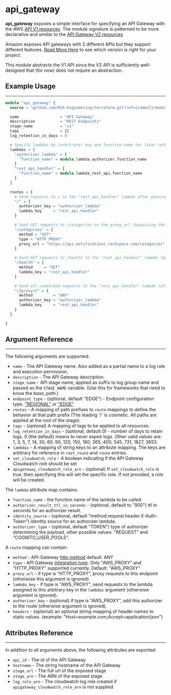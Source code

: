 # api_gateway

**api_gateway** exposes a simple interface for specifying an API Gateway with the AWS [API V1 resources](https://registry.terraform.io/providers/hashicorp/aws/latest/docs/resources/api_gateway_rest_api). The module signature is patterned to be more declarative and similar to the [API Gateway V2 resources](https://registry.terraform.io/providers/hashicorp/aws/latest/docs/resources/apigatewayv2_api)

Amazon exposes API gateways with 2 different APIs but they support different features. [Read More Here](https://www.tinystacks.com/blog-post/api-gateway-rest-vs-http-api-what-are-the-differences/) to see which version is right for your project.

This module abstracts the V1 API since the V2 API is sufficiently well-designed that (for now) does not require an abstraction.


## Example Usage

---

```terraform
module "api_gateway" {
  source = "github.com/RSS-Engineering/terraform.git?ref={commit}/modules/api_gateway"

  name                  = "API Gateway"
  description           = "REST Endpoints"
  stage_name            = "v1"
  tags                  = {}
  log_retention_in_days = 0

  # Specify lambdas by (arbitrary) key and function-name for later reference via a route.
  lambdas = {
    "authorizer_lambda" = {
      "function_name" = module.lambda_authorizer.function_name
    }
    "rest_api_handler" = {
      "function_name" = module.lambda_rest_api.function_name
    }
  }

  routes = {
    # Send requests to / to the "rest_api_handler" lambda after passing through the authorizer
    "/" = {
      authorizer_key = "authorizer_lambda"
      lambda_key     = "rest_api_handler"
    }

    # Send GET requests to /categories to the proxy_url (bypassing the authorizer)
    "/categories" = {
      method = "GET"
      type = "HTTP_PROXY"
      proxy_url = "https://api.notifications.rackspace.com/categories"
    }

    # Send GET requests to /health to the "rest_api_handler" lambda (bypassing the authorizer)
    "/health" = {
      method     = "GET"
      lambda_key = "rest_api_handler"
    }

    # Send all unmatched requests to the "rest_api_handler" lambda (after passing through the authorizer)
    "/{proxy+}" = {
      method         = "ANY"
      authorizer_key = "authorizer_lambda"
      lambda_key     = "rest_api_handler"
    }
  }

}

```

## Argument Reference

---

The following arguments are supported:

* `name` - The API Gateway name. Also added as a partial name to a log role and execution permission.
* `description` - The API Gateway description.
* `stage_name` - API stage name, applied as suffix to log group name and passed as the `STAGE_NAME` variable. (Use this for frameworks that need to know the _base_path_.)
* `endpoint_type` - (optional, default "EDGE") - Endpoint configuration type. ["REGIONAL"](https://docs.aws.amazon.com/apigateway/latest/developerguide/create-regional-api.html) or ["EDGE"](https://docs.aws.amazon.com/apigateway/latest/developerguide/create-api-resources-methods.html)
* `routes` - A mapping of path prefixes to `route` mappings to define the behavior at that path prefix (The leading '/' is cosmetic. All paths are applied at the root of the stage).
* `tags` - (optional) A mapping of tags to be applied to all resources.
* `log_retention_in_days` - (optional, default 0) - number of days to retain logs. 0 (the default) means to never expire logs. Other valid values are: 1, 3, 5, 7, 14, 30, 60, 90, 120, 150, 180, 365, 400, 545, 731, 1827, 3653.
* `lambdas` - A mapping of string keys to an attribute mapping. The keys are arbitrary for reference in `root_route` and `route` entries.
* `set_cloudwatch_role` - A boolean indicating if the API Gateway Cloudwatch role should be set
* `apigateway_cloudwatch_role_arn` - (optional) If `set_cloudwatch_role` is true, then specifying this will set the specific role. If not provided, a role will be created.

The `lambda` attribute map contains:

* `function_name` - the function name of the lambda to be called
* `authorizer_result_ttl_in_seconds` - (optional, default to "900") ttl in seconds for an authorizer result.
* `identity_source` - (optional, default "method.request.header.X-Auth-Token") identity source for an authorizer lambda.
* `authorizer_type` - (optional, default "TOKEN") type of authorizer determining the payload, other possible values: "REQUEST" and "COGNITO_USER_POOLS".

A `route` mapping can contain:

* `method` - API-Gateway [http method](https://registry.terraform.io/providers/hashicorp/aws/latest/docs/resources/api_gateway_method#http_method) default: ANY
* `type` - API Gateway [integration type](https://registry.terraform.io/providers/hashicorp/aws/latest/docs/resources/api_gateway_integration#type). Only "AWS_PROXY" and "HTTP_PROXY" supported currently. Default: "AWS_PROXY"
* `proxy_url` - if type is "HTTP_PROXY", proxy requests to this endpoint (otherwise this argument is ignored)
* `lambda_key` - if type is "AWS_PROXY", send requests to the lambda assigned to this arbitrary key in the `lambdas` argument (otherwise argument is ignored).
* `authorizer_key` - (optional) if type is "AWS_PROXY", add this authorizer to the route (otherwise argument is ignored).
* `headers` - (optional) an optional string-mapping of header names to static values. (example: "Host=example.com;Accept=application/json")


## Attributes Reference

---

In addition to all arguments above, the following attributes are exported:

* `api_id` - The id of the API Gateway
* `hostname` - The string hostname of the API Gateway
* `stage_url` - The full url of the exposed stage
* `stage_arn` - The ARN of the exposed stage
* `log_role_arn` - The cloudwatch log role created if `apigateway_cloudwatch_role_arn` is not supplied